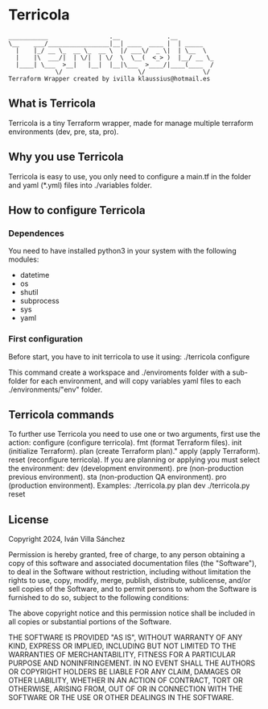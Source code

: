 
# Terricola

```console
___________                 .__             .__          
\__    ___/_________________|__| ____  ____ |  | _____   
  |    |_/ __ \_  __ \_  __ \  |/ ___\/  _ \|  | \__  \  
  |    |\  ___/|  | \/|  | \/  \  \__(  <_> )  |__/ __ \_
  |____| \___  >__|   |__|  |__|\___  >____/|____(____  /
             \/                     \/                \/  
Terraform Wrapper created by ivilla klaussius@hotmail.es
```

## What is Terricola

Terricola is a tiny Terraform wrapper, made for manage multiple terraform environments (dev, pre, sta, pro).

## Why you use Terricola

Terricola is easy to use, you only need to configure a main.tf in the folder and yaml (*.yml) files into ./variables folder.

## How to configure Terricola

### Dependences

You need to have installed python3 in your system with the following modules:

* datetime
* os
* shutil
* subprocess
* sys
* yaml

### First configuration

Before start, you have to init terricola to use it using:
./terricola configure

This command create a workspace and ./enviroments folder with a sub-folder for each environment, and will copy variables yaml files to each ./environments/"env" folder.

## Terricola commands

To further use Terricola you need to use one or two arguments, first use the action:
    configure (configure terricola).
    fmt (format Terraform files).
    init (initialize Terraform).
    plan (create Terraform plan)."
    apply (apply Terraform).
    reset (reconfigure terricola).
If you are planning or applying you must select the environment:
    dev (development environment).
    pre (non-production previous environment).
    sta (non-production QA environment).
    pro (production environment).
Examples:
    ./terricola.py plan dev
    ./terricola.py reset

## License

Copyright 2024, Iván Villa Sánchez

Permission is hereby granted, free of charge, to any person obtaining a copy of this software and associated documentation files (the "Software"), to deal in the Software without restriction, including without limitation the rights to use, copy, modify, merge, publish, distribute, sublicense, and/or sell copies of the Software, and to permit persons to whom the Software is furnished to do so, subject to the following conditions:

The above copyright notice and this permission notice shall be included in all copies or substantial portions of the Software.

THE SOFTWARE IS PROVIDED "AS IS", WITHOUT WARRANTY OF ANY KIND, EXPRESS OR IMPLIED, INCLUDING BUT NOT LIMITED TO THE WARRANTIES OF MERCHANTABILITY, FITNESS FOR A PARTICULAR PURPOSE AND NONINFRINGEMENT. IN NO EVENT SHALL THE AUTHORS OR COPYRIGHT HOLDERS BE LIABLE FOR ANY CLAIM, DAMAGES OR OTHER LIABILITY, WHETHER IN AN ACTION OF CONTRACT, TORT OR OTHERWISE, ARISING FROM, OUT OF OR IN CONNECTION WITH THE SOFTWARE OR THE USE OR OTHER DEALINGS IN THE SOFTWARE.
